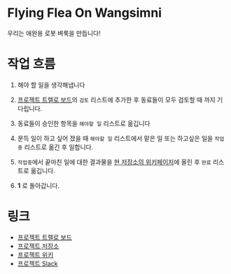 # Flying Flea On Wangsimni
우리는 애완용 로봇 벼룩을 만듭니다!

# 작업 흐름
1. 해야 할 일을 생각해냅니다

2. [프로젝트 트렐로 보드](https://trello.com/b/dhSjIcEa/flying-flea-on-wangsimni)의 `검토` 리스트에 추가한 후 동료들이 모두 검토할 때 까지 기다립니다.

3. 동료들이 승인한 항목을 `해야할 일` 리스트로 옮깁니다

4. 문득 일이 하고 싶어 졌을 때 `해야할 일` 리스트에서 맡은 일 또는 하고싶은 일을 `작업중` 리스트로 옮긴 후 일합니다.

5. `작업중`에서 끝마친 일에 대한 결과물을 [현 저장소의 위키페이지](https://github.com/teamwangsimni/flying-flea-on-wangsimni/wiki)에 올린 후 `완료` 리스트로 옮깁니다.

6. **1** 로 돌아갑니다.


# 링크
* [프로젝트 트렐로 보드]
* [프로젝트 저장소]
* [프로젝트 위키]
* [프로젝트 Slack]

[프로젝트 트렐로 보드]: https://trello.com/b/dhSjIcEa/flying-flea-on-wangsimni
[프로젝트 저장소]: https://github.com/teamwangsimni/flying-flea-on-wangsimni
[프로젝트 위키]: https://github.com/teamwangsimni/flying-flea-on-wangsimni/wiki
[프로젝트 Slack]: https://teamwangsimni.slack.com
